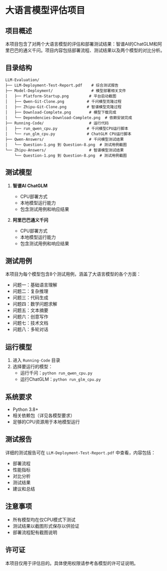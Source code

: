 # 大语言模型评估项目

## 项目概述
本项目包含了对两个大语言模型的评估和部署测试结果：智谱AI的ChatGLM和阿里巴巴的通义千问。项目内容包括部署流程、测试结果以及两个模型的对比分析。

## 目录结构
```
LLM-Evaluation/
├── LLM-Deployment-Test-Report.pdf    # 综合测试报告
├── Model-Deployment/                 # 模型部署相关文件
│   ├── Platform-Startup.png         # 平台启动截图
│   ├── Qwen-Git-Clone.png          # 千问模型克隆过程
│   ├── Zhipu-Git-Clone.png         # 智谱模型克隆过程
│   ├── Download-Complete.png        # 模型下载完成
│   └── Dependencies-Download-Complete.png  # 依赖安装完成
├── Running-Code/                    # 运行代码
│   ├── run_qwen_cpu.py             # 千问模型CPU运行脚本
│   └── run_glm_cpu.py              # ChatGLM CPU运行脚本
├── Qwen-Answers/                    # 千问模型测试结果
│   └── Question-1.png 到 Question-8.png  # 测试用例截图
└── Zhipu-Answers/                   # 智谱模型测试结果
    └── Question-1.png 到 Question-8.png  # 测试用例截图
```

## 测试模型
1. **智谱AI ChatGLM**
   - CPU部署方式
   - 本地模型运行能力
   - 包含测试用例和响应结果

2. **阿里巴巴通义千问**
   - CPU部署方式
   - 本地模型运行能力
   - 包含测试用例和响应结果

## 测试用例
本项目为每个模型包含8个测试用例，涵盖了大语言模型的各个方面：
- 问题一：基础语言理解
- 问题二：复杂推理
- 问题三：代码生成
- 问题四：数学问题求解
- 问题五：文本摘要
- 问题六：创意写作
- 问题七：技术文档
- 问题八：多轮对话

## 运行模型
1. 进入 `Running-Code` 目录
2. 选择要运行的模型：
   - 运行千问：`python run_qwen_cpu.py`
   - 运行ChatGLM：`python run_glm_cpu.py`

## 系统要求
- Python 3.8+
- 相关依赖包（详见各模型要求）
- 足够的CPU资源用于本地模型运行

## 测试报告
详细的测试报告可在 `LLM-Deployment-Test-Report.pdf` 中查看，内容包括：
- 部署流程
- 性能指标
- 对比分析
- 测试结果
- 建议和总结

## 注意事项
- 所有模型均在仅CPU模式下测试
- 测试结果以截图形式保存以供验证
- 部署流程配有截图说明

## 许可证
本项目仅用于评估目的。具体使用权限请参考各模型的许可证说明。

 